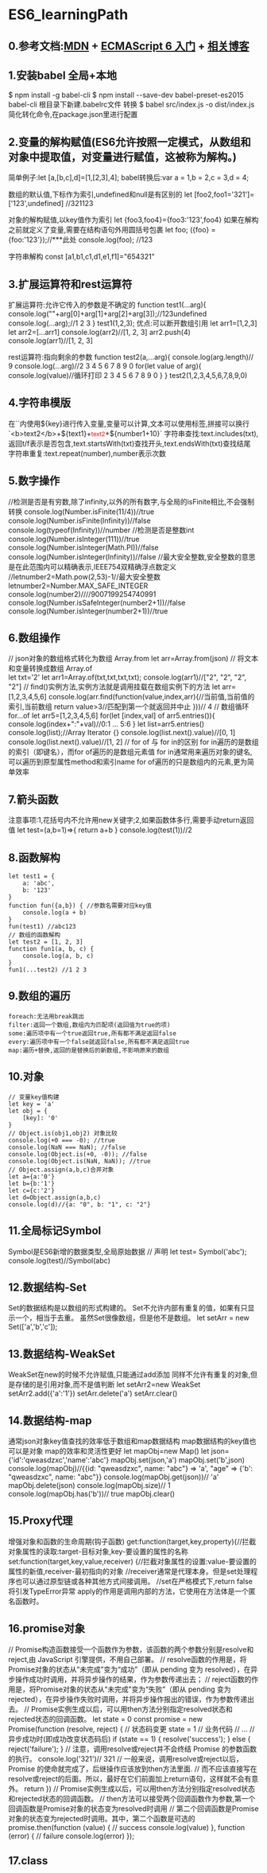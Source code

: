 # ES6_learningPath

## 0.参考文档:[MDN](https://developer.mozilla.org/zh-CN/docs/Web/JavaScript) + [ECMAScript 6 入门](http://http://es6.ruanyifeng.com/) + [相关博客](http://jspang.com/2017/06/03/es6/)

## 1.安装babel 全局+本地
$ npm install -g babel-cli
$ npm install --save-dev babel-preset-es2015 babel-cli
根目录下新建.babelrc文件
转换 $ babel src/index.js -o dist/index.js
简化转化命令,在package.json里进行配置

## 2.变量的解构赋值(ES6允许按照一定模式，从数组和对象中提取值，对变量进行赋值，这被称为解构。)
简单例子:let [a,[b,c],d]=[1,[2,3],4];
babel转换后:var a = 1,b = 2,c = 3,d = 4;

数组的默认值,下标作为索引,undefined和null是有区别的
let [foo2,foo1='321']=['123',undefined]  //321123

对象的解构赋值,以key值作为索引
let {foo3,foo4}={foo3:'123',foo4}
如果在解构之前就定义了变量,需要在结构语句外用圆括号包裹
let foo;
({foo} ={foo:'123'});//***此处
console.log(foo); //123

字符串解构 const [a1,b1,c1,d1,e1,f1]="654321"

## 3.扩展运算符和rest运算符
扩展运算符:允许它传入的参数是不确定的
function test1(...arg){
    console.log(""+arg[0]+arg[1]+arg[2]+arg[3]);//123undefined
    console.log(...arg);//1 2 3
}
test1(1,2,3);
优点:可以断开数组引用
let arr1=[1,2,3]
let arr2=[...arr1]
console.log(arr2)//[1, 2, 3]
arr2.push(4)
console.log(arr1)//[1, 2, 3]

rest运算符:指向剩余的参数
function test2(a,...arg){
    console.log(arg.length)// 9
    console.log(...arg)//2 3 4 5 6 7 8 9 0
    for(let value of arg){
        console.log(value)//循环打印 2 3 4 5 6 7 8 9 0
    }
}
test2(1,2,3,4,5,6,7,8,9,0)

## 4.字符串模版
在``内使用${key}进行传入变量,变量可以计算,文本可以使用标签,拼接可以换行
`<b>text2</b>+${text1}+<small style='color:red'>text2</small>+${number1+10}`
字符串查找:text.includes(txt),返回t/f表示是否包含,text.startsWith(txt)查找开头,text.endsWith(txt)查找结尾
字符串重复:text.repeat(number),number表示次数

## 5.数字操作
//检测是否是有穷数,除了infinity,以外的所有数字,与全局的isFinite相比,不会强制转换
    console.log(Number.isFinite(11/4))//true
    console.log(Number.isFinite(Infinity))//false
    console.log(typeof(Infinity))//number
//检测是否是整数int
    console.log(Number.isInteger(111))//true
    console.log(Number.isInteger(Math.PI))//false
    console.log(Number.isInteger(Infinity))//false
//最大安全整数,安全整数的意思是在此范围内可以精确表示,IEEE754双精确浮点数定义
    //letnumber2=Math.pow(2,53)-1//最大安全整数
    letnumber2=Number.MAX_SAFE_INTEGER
    console.log(number2)////9007199254740991
    console.log(Number.isSafeInteger(number2+1))//false
    console.log(Number.isInteger(number2+1))//true

## 6.数组操作
// json对象的数组格式转化为数组 Array.from
    let arr=Array.from(json)
// 将文本和变量转换成数组 Array.of    
    let txt='2'
    let arr1=Array.of(txt,txt,txt,txt);
    console.log(arr1)//["2", "2", "2", "2"]
// find()实例方法,实例方法就是调用挂载在数组实例下的方法
    let arr=[1,2,3,4,5,6]
    console.log(arr.find(function(value,index,arr){//当前值,当前值的索引,当前数组
        return value>3//匹配到第一个就返回并中止
    }))// 4
// 数组循环 for...of
    let arr5=[1,2,3,4,5,6]
    for(let [index,val] of arr5.entries()){
        console.log(index+":"+val)//0:1 ... 5:6
    }
    let list=arr5.entries()
    console.log(list);//Array Iterator {}
    console.log(list.next().value)//[0, 1]
    console.log(list.next().value)//[1, 2]
// for of 与 for in的区别
    for in遍历的是数组的索引（即键名），而for of遍历的是数组元素值
    for in通常用来遍历对象的键名,可以遍历到原型属性method和索引name
    for of遍历的只是数组内的元素,更为简单效率

## 7.箭头函数
注意事项:1,花括号内不允许用new关键字;2,如果函数体多行,需要手动return返回值
    let test=(a,b=1)=>{
        return a+b
    }
    console.log(test(1))//2

## 8.函数解构
    let test1 = {
        a: 'abc',
        b: '123'
    }
    function fun({a,b}) { //参数名需要对应key值
        console.log(a + b)
    }
    fun(test1) //abc123
    // 数组的函数解构  
    let test2 = [1, 2, 3]
    function fun1(a, b, c) {
        console.log(a, b, c)
    }
    fun1(...test2) //1 2 3

## 9.数组的遍历
    foreach:无法用break跳出
    filter:返回一个数组,数组内为匹配项(返回值为true的项)
    some:遍历项中有一个true返回true,所有都不满足返回false
    every:遍历项中有一个false就返回false,所有都不满足返回true
    map:遍历+替换,返回的是替换后的新数组,不影响原来的数组

## 10.对象
    // 变量key值构建
    let key = 'a'
    let obj = {
        [key]: '0'
    }
    // Object.is(obj1,obj2) 对象比较
    console.log(+0 === -0); //true
    console.log(NaN === NaN); //false
    console.log(Object.is(+0, -0)); //false
    console.log(Object.is(NaN, NaN)); //true
    // Object.assign(a,b,c)合并对象
    let a={a:'0'}
    let b={b:'1'}
    let c={c:'2'}
    let d=Object.assign(a,b,c)
    console.log(d)//{a: "0", b: "1", c: "2"}

## 11.全局标记Symbol
Symbol是ES6新增的数据类型,全局原始数据
    // 声明
    let test= Symbol('abc');
    console.log(test)//Symbol(abc)

## 12.数据结构-Set
Set的数据结构是以数组的形式构建的。
Set不允许内部有重复的值，如果有只显示一个，相当于去重。
虽然Set很像数组，但是他不是数组。
    let setArr = new Set(['a','b','c']);

## 13.数据结构-WeakSet
WeakSet在new的时候不允许赋值,只能通过add添加
同样不允许有重复的对象,但是存储的是引用对象,而不是值判断
    let setArr2=new WeakSet
    setArr2.add({'a':'1'})
    setArr.delete('a')
    setArr.clear()

## 14.数据结构-map
通常json对象key值查找的效率低于数组和map数据结构
map数据结构的key值也可以是对象
map的效率和灵活性更好
    let mapObj=new Map()
    let json={'id':'qweasdzxc','name':'abc'}
    mapObj.set(json,'a')
    mapObj.set('b',json)
    console.log(mapObj)//{{id: "qweasdzxc", name: "abc"} => 'a', "age" => {'b': "qweasdzxc", name: "abc"}}
    console.log(mapObj.get(json))// 'a'
    mapObj.delete(json)
    console.log(mapObj.size)// 1
    console.log(mapObj.has('b'))// true
    mapObj.clear()

## 15.Proxy代理
增强对象和函数的生命周期(钩子函数)
get:function(target,key,property){//拦截对象属性的读取:target-目标对象,key-要设置的属性的名称
set:function(target,key,value,receiver) {//拦截对象属性的设置:value-要设置的属性的新值,receiver-最初指向的对象
    //receiver通常是代理本身。但是set处理程序也可以通过原型链或各种其他方式间接调用。
    //set在严格模式下,return false将引发TypeError异常
apply的作用是调用内部的方法，它使用在方法体是一个匿名函数时。

## 16.promise对象
// Promise构造函数接受一个函数作为参数，该函数的两个参数分别是resolve和reject,由 JavaScript 引擎提供，不用自己部署。
// resolve函数的作用是，将Promise对象的状态从“未完成”变为“成功”（即从 pending 变为 resolved），在异步操作成功时调用，并将异步操作的结果，作为参数传递出去；
// reject函数的作用是，将Promise对象的状态从“未完成”变为“失败”（即从 pending 变为 rejected），在异步操作失败时调用，并将异步操作报出的错误，作为参数传递出去。
// Promise实例生成以后，可以用then方法分别指定resolved状态和rejected状态的回调函数。
    let state = 0
    const promise = new Promise(function (resolve, reject) {
        // 状态码变更
        state = 1
        // 业务代码
        // ...
        //异步成功时(即成功改变状态码后)
        if (state == 1) { 
            resolve('success');
        } else {
            reject('failure');
        }
        // 注意，调用resolve或reject并不会终结 Promise 的参数函数的执行。
        console.log('321')// 321
        // 一般来说，调用resolve或reject以后，Promise 的使命就完成了，后继操作应该放到then方法里面.
        // 而不应该直接写在resolve或reject的后面。所以，最好在它们前面加上return语句，这样就不会有意外。
        return
    })
    // Promise实例生成以后，可以用then方法分别指定resolved状态和rejected状态的回调函数。
    // then方法可以接受两个回调函数作为参数,第一个回调函数是Promise对象的状态变为resolved时调用
    // 第二个回调函数是Promise对象的状态变为rejected时调用。其中，第二个函数是可选的
    promise.then(function (value) {
        // success
        console.log(value)
    }, function (error) {
        // failure
        console.log(error)
    });

## 17.class






